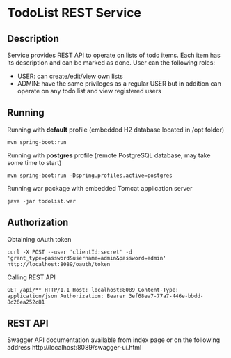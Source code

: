 # TodoList REST Service

## Description
Service provides REST API to operate on lists of todo items. Each item has its description and can be marked as done.
User can the following roles:
 - USER: can create/edit/view own lists
 - ADMIN: have the same privileges as a regular USER but in addition can operate on any todo list and view registered users

## Running
Running with **default** profile (embedded H2 database located in /opt folder)
```
mvn spring-boot:run
```
Running with **postgres** profile (remote PostgreSQL database, may take some time to start)
```
mvn spring-boot:run -Dspring.profiles.active=postgres
```
Running war package with embedded Tomcat application server
```
java -jar todolist.war
```

## Authorization
Obtaining oAuth token
```
curl -X POST --user 'clientId:secret' -d 'grant_type=password&username=admin&password=admin' http://localhost:8089/oauth/token
```
Calling REST API
```
GET /api/** HTTP/1.1 Host: localhost:8089 Content-Type: application/json Authorization: Bearer 3ef68ea7-77a7-446e-bbdd-8d26ea252c81
```

## REST API
Swagger API documentation available from index page or on the following address http://localhost:8089/swagger-ui.html
